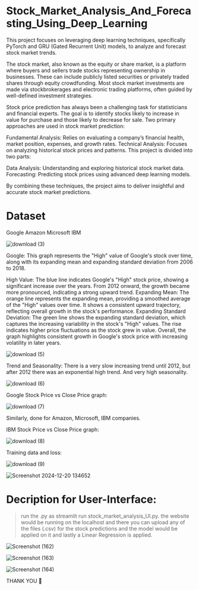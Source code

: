 # Stock_Market_Analysis_And_Forecasting_Using_Deep_Learning
This project focuses on leveraging deep learning techniques, specifically PyTorch and GRU (Gated Recurrent Unit) models, to analyze and forecast stock market trends.

The stock market, also known as the equity or share market, is a platform where buyers and sellers trade stocks representing ownership in businesses. These can include publicly listed securities or privately traded shares through equity crowdfunding. Most stock market investments are made via stockbrokerages and electronic trading platforms, often guided by well-defined investment strategies.

Stock price prediction has always been a challenging task for statisticians and financial experts. The goal is to identify stocks likely to increase in value for purchase and those likely to decrease for sale. Two primary approaches are used in stock market prediction:

Fundamental Analysis: Relies on evaluating a company’s financial health, market position, expenses, and growth rates.
Technical Analysis: Focuses on analyzing historical stock prices and patterns.
This project is divided into two parts:

Data Analysis: Understanding and exploring historical stock market data.
Forecasting: Predicting stock prices using advanced deep learning models.

By combining these techniques, the project aims to deliver insightful and accurate stock market predictions.

# Dataset
Google
Amazon
Microsoft
IBM

![download (3)](https://github.com/user-attachments/assets/bcae463e-0c8e-49e1-a1d2-7cbbb0216e73)

Google:
This graph represents the "High" value of Google's stock over time, along with its expanding mean and expanding standard deviation from 2006 to 2018.

High Value: The blue line indicates Google's "High" stock price, showing a significant increase over the years. From 2012 onward, the growth became more pronounced, indicating a strong upward trend.
Expanding Mean: The orange line represents the expanding mean, providing a smoothed average of the "High" values over time. It shows a consistent upward trajectory, reflecting overall growth in the stock's performance.
Expanding Standard Deviation: The green line shows the expanding standard deviation, which captures the increasing variability in the stock's "High" values. The rise indicates higher price fluctuations as the stock grew in value.
Overall, the graph highlights consistent growth in Google's stock price with increasing volatility in later years.

![download (5)](https://github.com/user-attachments/assets/7e383dca-1256-4f80-9451-dfd93f3e361e)

Trend and Seasonality:
There is a very slow increasing trend until 2012, but after 2012 there was an exponential high trend. And very high seasonality.

![download (6)](https://github.com/user-attachments/assets/b346050d-bb74-46ab-8175-b29f03bcb1ce)

Google Stock Price vs Close Price graph:

![download (7)](https://github.com/user-attachments/assets/b79c3b91-d804-44d0-ac3a-f3091fdb2789)

Similarly, done for Amazon, Microsoft, IBM companies.

IBM Stock Price vs Close Price graph:

![download (8)](https://github.com/user-attachments/assets/89cbb122-f4a0-426f-9980-e97c4d904165)

Training data and loss:

![download (9)](https://github.com/user-attachments/assets/e103a190-ed7d-453e-9696-59a1907ef25f)

![Screenshot 2024-12-20 134652](https://github.com/user-attachments/assets/d7dfc27a-496d-43ad-a7d0-7e43425b7f07)


# Decription for User-Interface:

> run the .py as streamlit run stock_market_analysis_UI.py.
> the website would be running on the localhost and there you can upload any of the files (.csv) for the stock predictions and the model would be applied on it and lastly a Linear Regression is applied.

![Screenshot (162)](https://github.com/user-attachments/assets/14296134-92ee-4f6c-a2c8-f1671261f737)

![Screenshot (163)](https://github.com/user-attachments/assets/7c0686b7-b920-45f9-a7a3-015e47177f8c)

![Screenshot (164)](https://github.com/user-attachments/assets/4e0317ce-ed90-4224-aec6-8b2ae312639e)


THANK YOU 💖











